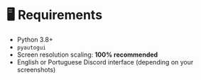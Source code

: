 # 🖥️ Requirements

- Python 3.8+
- `pyautogui`
- Screen resolution scaling: **100% recommended**
- English or Portuguese Discord interface (depending on your screenshots)
